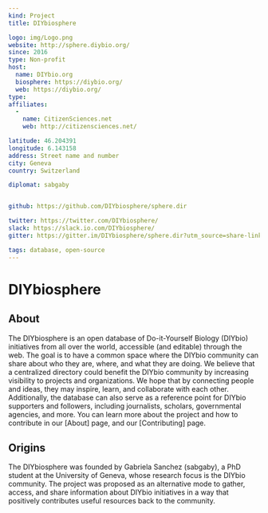 ```yaml
---
kind: Project
title: DIYbiosphere

logo: img/Logo.png
website: http://sphere.diybio.org/
since: 2016
type: Non-profit
host:
  name: DIYbio.org
  biosphere: https://diybio.org/
  web: https://diybio.org/
type:
affiliates:
  -
    name: CitizenSciences.net
    web: http://citizensciences.net/

latitude: 46.204391
longitude: 6.143158
address: Street name and number
city: Geneva
country: Switzerland

diplomat: sabgaby


github: https://github.com/DIYbiosphere/sphere.dir

twitter: https://twitter.com/DIYbiosphere/
slack: https://slack.io.com/DIYbiosphere/
gitter: https://gitter.im/DIYbiosphere/sphere.dir?utm_source=share-link&utm_medium=link&utm_campaign=share-link

tags: database, open-source
---
```


# DIYbiosphere

## About
The DIYbiosphere is an open database of Do-it-Yourself Biology (DIYbio) initiatives from all over the world, accessible (and editable) through the web. The goal is to have a common space where the DIYbio community can share about who they are, where, and what they are doing. We believe that a centralized directory could benefit the DIYbio community by increasing visibility to projects and organizations. We hope that by connecting people and ideas, they may inspire, learn, and collaborate with each other. Additionally, the database can also serve as a reference point for DIYbio supporters and followers, including journalists, scholars, governmental agencies, and more.
You can learn more about the project and how to contribute in our [About] page, and our [Contributing] page.


## Origins
The DIYbiosphere was founded by Gabriela Sanchez (sabgaby), a PhD student at the University of Geneva, whose research focus is the DIYbio community. The project was proposed as an alternative mode to gather, access, and share information about DIYbio initiatives in a way that positively contributes useful resources back to the community.
